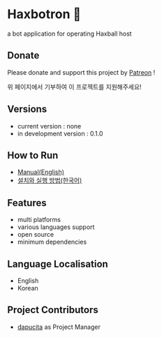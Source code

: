 # Haxbotron 🤖
a bot application for operating Haxball host

## Donate
Please donate and support this project by [Patreon](https://www.patreon.com/dapucita) !

위 페이지에서 기부하여 이 프로젝트를 지원해주세요!

## Versions
- current version : none
- in development version : 0.1.0

## How to Run
- [Manual(English)](https://github.com/dapucita/haxbotron/wiki/How-to-Run)
- [설치와 실행 방법(한국어)](https://github.com/dapucita/haxbotron/wiki/%5BKorean%5D-%EC%84%A4%EC%B9%98%EC%99%80-%EC%8B%A4%ED%96%89-%EB%B0%A9%EB%B2%95)

## Features
- multi platforms
- various languages support
- open source
- minimum dependencies

## Language Localisation
- English
- Korean

## Project Contributors
- [dapucita](https://github.com/dapucita) as Project Manager
